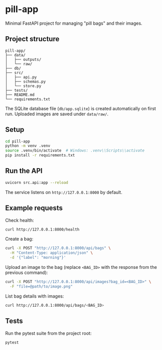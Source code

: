 # pill-app

Minimal FastAPI project for managing "pill bags" and their images.

## Project structure

```
pill-app/
├── data/
│   ├── outputs/
│   └── raw/
├── db/
├── src/
│   ├── api.py
│   ├── schemas.py
│   └── store.py
├── tests/
├── README.md
└── requirements.txt
```

The SQLite database file (`db/app.sqlite`) is created automatically on first run. Uploaded images are saved under `data/raw/`.

## Setup

```bash
cd pill-app
python -m venv .venv
source .venv/bin/activate  # Windows: .venv\\Scripts\\activate
pip install -r requirements.txt
```

## Run the API

```bash
uvicorn src.api:app --reload
```

The service listens on `http://127.0.0.1:8000` by default.

## Example requests

Check health:

```bash
curl http://127.0.0.1:8000/health
```

Create a bag:

```bash
curl -X POST "http://127.0.0.1:8000/api/bags" \
  -H "Content-Type: application/json" \
  -d '{"label": "morning"}'
```

Upload an image to the bag (replace `<BAG_ID>` with the response from the previous command):

```bash
curl -X POST "http://127.0.0.1:8000/api/images?bag_id=<BAG_ID>" \
  -F "file=@path/to/image.png"
```

List bag details with images:

```bash
curl http://127.0.0.1:8000/api/bags/<BAG_ID>
```

## Tests

Run the pytest suite from the project root:

```bash
pytest
```
